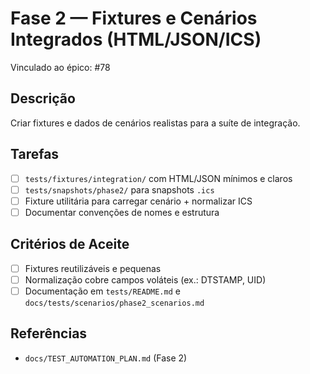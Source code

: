 # Fase 2 — Fixtures e Cenários Integrados (HTML/JSON/ICS)
Vinculado ao épico: #78

## Descrição
Criar fixtures e dados de cenários realistas para a suíte de integração.

## Tarefas
- [ ] `tests/fixtures/integration/` com HTML/JSON mínimos e claros
- [ ] `tests/snapshots/phase2/` para snapshots `.ics`
- [ ] Fixture utilitária para carregar cenário + normalizar ICS
- [ ] Documentar convenções de nomes e estrutura

## Critérios de Aceite
- [ ] Fixtures reutilizáveis e pequenas
- [ ] Normalização cobre campos voláteis (ex.: DTSTAMP, UID)
- [ ] Documentação em `tests/README.md` e `docs/tests/scenarios/phase2_scenarios.md`

## Referências
- `docs/TEST_AUTOMATION_PLAN.md` (Fase 2)
